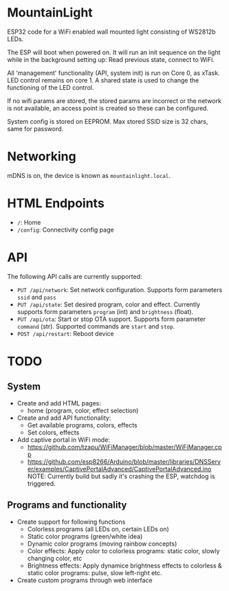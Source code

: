 # MountainLight

ESP32 code for a WiFi enabled wall mounted light consisting of WS2812b LEDs.

The ESP will boot when powered on. It will run an init sequence on the light
while in the background setting up: Read previous state, connect to WiFi.

All 'management' functionality (API, system init) is run on Core 0, as xTask.
LED control remains on core 1. A shared state is used to change the functioning
of the LED control.

If no wifi params are stored, the stored params are incorrect or the network is
not available, an access point is created so these can be configured.

System config is stored on EEPROM. Max stored SSID size is 32 chars, same for
password.

# Networking

mDNS is on, the device is known as `mountainlight.local`. 

# HTML Endpoints

- `/`: Home
- `/config`: Connectivity config page

# API

The following API calls are currently supported:

- `PUT /api/network`: Set network configuration. Supports form parameters
                      `ssid` and `pass`
- `PUT /api/state`: Set desired program, color and effect. Currently
                    supports form parameters `program` (int) and
                    `brightness` (float).
- `PUT /api/ota`: Start or stop OTA support. Supports form parameter
                  `command` (str). Supported commands are `start` and
                  `stop`.
- `POST /api/restart`: Reboot device

# TODO

## System
- Create and add HTML pages:
  - home (program, color, effect selection)
- Create and add API functionality:
  - Get available programs, colors, effects
  - Set colors, effects
- Add captive portal in WiFi mode:
    - https://github.com/tzapu/WiFiManager/blob/master/WiFiManager.cpp
    - https://github.com/esp8266/Arduino/blob/master/libraries/DNSServer/examples/CaptivePortalAdvanced/CaptivePortalAdvanced.ino
    NOTE: Currently build but sadly it's crashing the ESP, watchdog is triggered.

## Programs and functionality

- Create support for following functions
    - Colorless programs (all LEDs on, certain LEDs on)
    - Static color programs (green/white idea)
    - Dynamic color programs (moving rainbow concepts)
    - Color effects: Apply color to colorless programs: static color, slowly changing color, etc
    - Brightness effects: Apply dynamice brightness effects to colorless & static color programs: pulse, slow left-right etc.
- Create custom programs through web interface

